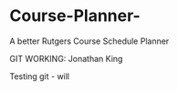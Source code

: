 # Course-Planner-
A better Rutgers Course Schedule Planner

GIT WORKING:
Jonathan King

Testing git - will
